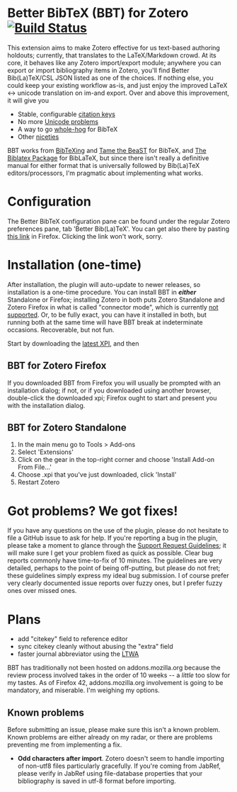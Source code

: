 # Better BibTeX (BBT) for Zotero [![Build Status](https://travis-ci.org/ZotPlus/zotero-better-bibtex.svg?branch=master)](https://travis-ci.org/ZotPlus/zotero-better-bibtex)

This extension aims to make Zotero effective for us text-based authoring holdouts; currently, that translates to the
LaTeX/Markdown crowd. At its core, it behaves like any Zotero import/export module; anywhere you can export or import bibliography items in Zotero, you'll find Better Bib(La)TeX/CSL JSON
listed as one of the choices. If nothing else, you could keep your existing workflow as-is, and just enjoy the improved
LaTeX &lt;-&gt; unicode translation on im-and export. Over and above this improvement, it will give you

* Stable, configurable [citation keys](http://zotplus.github.io/zotero-better-bibtex/citation-keys.html)
* No more [Unicode problems](http://zotplus.github.io/zotero-better-bibtex/unicode.html)
* A way to go [whole-hog](http://zotplus.github.io/zotero-better-bibtex/hardcore.html) for BibTeX
* Other [niceties](http://zotplus.github.io/zotero-better-bibtex/niceties.html)

BBT works from [BibTeXing](http://ctan.cs.uu.nl/biblio/bibtex/base/btxdoc.pdf) and [Tame the
BeaST](http://www.lsv.ens-cachan.fr/~markey/BibTeX/doc/ttb_en.pdf) for BibTeX, and
[The Biblatex Package](http://ctan.mirrorcatalogs.com/macros/latex/contrib/biblatex/doc/biblatex.pdf) for BibLaTeX, but
since there isn't really a definitive manual for either format that is universally followed by Bib(La)TeX
editors/processors, I'm pragmatic about implementing what works.

# Configuration

The Better BibTeX configuration pane can be found under the regular Zotero preferences pane, tab 'Better Bib(La)TeX'.
You can get also there by pasting [this link](http://zotplus.github.io/zotero-better-bibtex/chrome://zotero/content/preferences/preferences.xul#better-bibtex) in
Firefox. Clicking the link won't work, sorry.

# Installation (one-time)

After installation, the plugin will auto-update to newer releases, so installation is a one-time procedure. You can
install BBT in ***either*** Standalone or Firefox; installing Zotero in both puts Zotero Standalone and Zotero Firefox in
what is called "connector mode", which is currently [not
supported](https://github.com/ZotPlus/zotero-better-bibtex/issues/143). Or, to be fully exact, you can have it installed
in both, but running both at the same time will have BBT break at indeterminate occasions. Recoverable, but not fun.

Start by downloading the [latest XPI](https://github.com/ZotPlus/zotero-better-bibtex/releases/latest), and then

## BBT for Zotero Firefox

If you downloaded BBT from Firefox you will usually be prompted with an installation dialog; if not, or if you
downloaded using another browser, double-click the downloaded xpi; Firefox ought to start and present you with the installation dialog.

## BBT for Zotero Standalone

1. In the main menu go to Tools > Add-ons
2. Select 'Extensions'
3. Click on the gear in the top-right corner and choose 'Install Add-on From File...'
4. Choose .xpi that you've just downloaded, click 'Install'
5. Restart Zotero

# Got problems? We got fixes!

If you have any questions on the use of the plugin, please do not hesitate to file a GitHub issue to ask for help. If
you're reporting a bug in the plugin, please take a moment to glance through the [Support Request Guidelines](http://zotplus.github.io/zotero-better-bibtex/support.html); it will
make sure I get your problem fixed as quick as possible. Clear bug reports commonly have time-to-fix of 10 minutes. The
guidelines are very detailed, perhaps to the point of being off-putting, but please do not fret; these guidelines
simply express my ideal bug submission. I of course prefer very clearly documented issue reports over fuzzy ones, but I
prefer fuzzy ones over missed ones.

# Plans

* add "citekey" field to reference editor
* sync citekey cleanly without abusing the "extra" field
* faster journal abbreviator using the [LTWA](http://www.issn.org/services/online-services/access-to-the-ltwa/)

BBT has traditionally not been hosted on addons.mozilla.org because the review process involved takes in the order of 10
weeks -- a *little* too slow for my tastes. As of Firefox 42, addons.mozilla.org involvement is going to be mandatory,
and miserable. I'm weighing my options.

## Known problems

Before submitting an issue, please make sure this isn't a known problem. Known problems are either already on my radar,
or there are problems preventing me from implementing a fix.

* **Odd characters after import**. Zotero doesn't seem to handle importing of non-utf8 files particularly gracefully. If
  you're coming from JabRef, please verify in JabRef using file-database properties that your bibliography is saved in
  utf-8 format before importing.

<script type="text/javascript">
  var xmlhttp = new XMLHttpRequest();
  xmlhttp.overrideMimeType('text/xml');
  xmlhttp.onreadystatechange = function() {
    if (xmlhttp.readyState == 4 && xmlhttp.status == 200) {
      var version = xmlhttp.responseXML.getElementsByTagNameNS('http://www.mozilla.org/2004/em-rdf#', 'version');
      if (version.length === 0) { return; }
      version = version[0].textContent;

      var download = 'https://github.com/ZotPlus/zotero-better-bibtex/releases/download/' + version + '/zotero-better-bibtex-' + version + '.xpi';
      if (window.location.hash.trim() == '#xpi') {
        window.location = download;
        return;
      }

      [].forEach.call(document.getElementsByClassName('version'), function(element) {
        switch (element.nodeName.toLowerCase()) {
          case 'a':
            element.setAttribute('href', download);
            break;
          case 'span':
            element.textContent = version;
            break;
        }
      });
    }
  };
  // xmlhttp.open('GET', 'https://github.com/ZotPlus/zotero-better-bibtex/releases/download/update.rdf/update.rdf' , true);
  xmlhttp.open('GET', 'https://crossorigin.me/https://github.com/ZotPlus/zotero-better-bibtex/releases/download/update.rdf/update.rdf' , true);
  xmlhttp.send();
</script>
